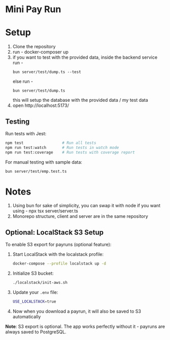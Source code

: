 # Mini Pay Run

# Setup

1. Clone the repository
2. run - docker-composer up
3. if you want to test with the provided data, inside the backend service run - 
    ```
    bun server/test/dump.ts --test
    ```
    else run -
    ```
    bun server/test/dump.ts
    ```
    this will setup the database with the provided data / my test data
4. open http://localhost:5173/

## Testing

Run tests with Jest:
```bash
npm test                 # Run all tests
npm run test:watch       # Run tests in watch mode
npm run test:coverage    # Run tests with coverage report
```

For manual testing with sample data:
```bash
bun server/test/emp.test.ts
```

# Notes

1. Using bun for sake of simplicity, you can swap it with node if you want using - 
    npx tsx server/server.ts
2. Monorepo structure, client and server are in the same repository

## Optional: LocalStack S3 Setup

To enable S3 export for payruns (optional feature):

1. Start LocalStack with the localstack profile:
   ```bash
   docker-compose --profile localstack up -d
   ```

2. Initialize S3 bucket:
   ```bash
   ./localstack/init-aws.sh
   ```

3. Update your `.env` file:
   ```bash
   USE_LOCALSTACK=true
   ```

4. Now when you download a payrun, it will also be saved to S3 automatically

**Note**: S3 export is optional. The app works perfectly without it - payruns are always saved to PostgreSQL.